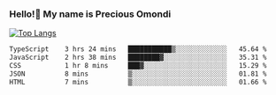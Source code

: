 ### Hello!👋 My name is Precious Omondi 

[![Top Langs](https://github-readme-stats.vercel.app/api/top-langs/?username=Presho99&langs_count=8&theme=dark)](https://github.com/Presho99/github-readme-stats)



<!--START_SECTION:waka-->

```txt
TypeScript    3 hrs 24 mins   ███████████▒░░░░░░░░░░░░░   45.64 %
JavaScript    2 hrs 38 mins   ████████▓░░░░░░░░░░░░░░░░   35.31 %
CSS           1 hr 8 mins     ███▓░░░░░░░░░░░░░░░░░░░░░   15.29 %
JSON          8 mins          ▒░░░░░░░░░░░░░░░░░░░░░░░░   01.81 %
HTML          7 mins          ▒░░░░░░░░░░░░░░░░░░░░░░░░   01.66 %
```

<!--END_SECTION:waka-->

